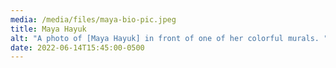 ```yaml
---
media: /media/files/maya-bio-pic.jpeg
title: Maya Hayuk
alt: "A photo of [Maya Hayuk] in front of one of her colorful murals. "
date: 2022-06-14T15:45:00-0500
---
```

